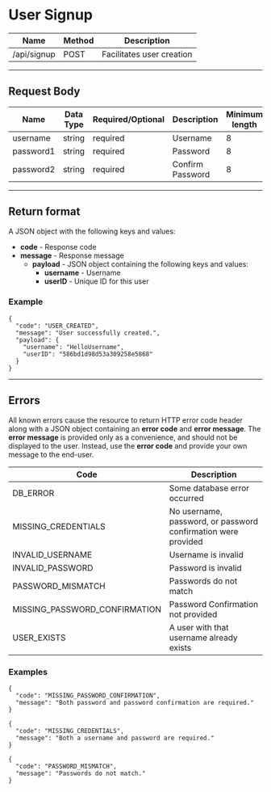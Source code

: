 # User Signup

| Name        | Method | Description               |
|-------------|--------|---------------------------|
| /api/signup | POST   | Facilitates user creation |

***

## Request Body
| Name       | Data Type | Required/Optional | Description      | Minimum length | Maximum Length | Allowed Characters |
|------------|-----------|-------------------|------------------|----------------|----------------|--------------------|
| username   | string    | required          | Username         | 8              | 25             | <code>\w\d</code>  |
| password1  | string    | required          | Password         | 8              | 50             | <code>\w\d</code>  |
| password2  | string    | required          | Confirm Password | 8              | 50             | <code>\w\d</code>  |

***

## Return format

A JSON object with the following keys and values:
* **code** - Response code
* **message** - Response message
  * **payload** - JSON object containing the following keys and values:
    * **username** - Username
    * **userID** - Unique ID for this user

### Example
```
{
  "code": "USER_CREATED",
  "message": "User successfully created.",
  "payload": {
    "username": "HelloUsername",
    "userID": "586bd1d98d53a309258e5868"
  }
}
```
***

## Errors

All known errors cause the resource to return HTTP error code header along with a JSON object containing an **error code** and **error message**. The **error message** is provided only as a convenience, and should not be displayed to the user. Instead, use the **error code** and provide your own message to the end-user.

| Code                          | Description                                                   |
|-------------------------------|---------------------------------------------------------------|
| DB_ERROR                      | Some database error occurred                                  |
| MISSING_CREDENTIALS           | No username, password, or password confirmation were provided |
| INVALID_USERNAME              | Username is invalid                                           |
| INVALID_PASSWORD              | Password is invalid                                           |
| PASSWORD_MISMATCH             | Passwords do not match                                        |
| MISSING_PASSWORD_CONFIRMATION | Password Confirmation not provided                            |
| USER_EXISTS                   | A user with that username already exists                      |

### Examples
```
{
  "code": "MISSING_PASSWORD_CONFIRMATION",
  "message": "Both password and password confirmation are required."
}
```

```
{
  "code": "MISSING_CREDENTIALS",
  "message": "Both a username and password are required."
}
```

```
{
  "code": "PASSWORD_MISMATCH",
  "message": "Passwords do not match."
}
```
